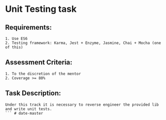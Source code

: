 # Unit Testing task

## Requirements:
``` 
1. Use ES6
2. Testing framework: Karma, Jest + Enzyme, Jasmine, Chai + Mocha (one of this)
``` 

## Assessment Criteria:
``` 
1. To the discretion of the mentor
2. Coverage >= 80%
``` 

## Task Description:
``` 
Under this track it is necessary to reverse engineer the provided lib and write unit tests.
``` # date-master
